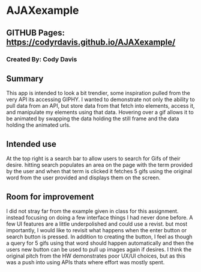 # AJAXexample

## GITHUB Pages: https://codyrdavis.github.io/AJAXexample/

### Created By: Cody Davis

## Summary
This app is intended to look a bit trendier, some inspiration pulled from the very API its accessing GIPHY. I wanted to demonstrate not only the ability to pull data from an API, but store data from that fetch into elements, access it, and manipulate my elements using that data. Hovering over a gif allows it to be animated by swapping the data holding the still frame and the data holding the animated urls.

## Intended use

At the top right is a search bar to allow users to search for Gifs of their desire. hitting search populates an area on the page with the term provided by the user and when that term is clicked it fetches 5 gifs using the original word from the user provided and displays them on the screen.

## Room for improvement

I did not stray far from the example given in class for this assignment. instead focusing on doing a few interface things I had never done before. A few UI features are a little underpolished and could use a revist. but most importantly, I would like to revisit what happens when the enter button or search button is pressed. In addition to creating the button, I feel as though a query for 5 gifs using that word should happen automatically and then the users new button can be used to pull up images again if desires. I think the original pitch from the HW demonstrates poor UX/UI choices, but as this was a push into using APIs thats where effort was mostly spent. 
